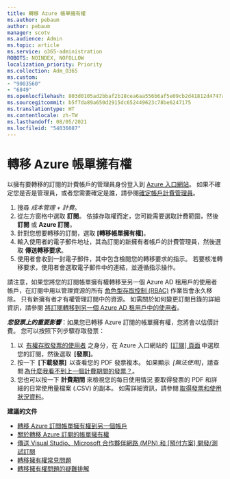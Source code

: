 ```yaml
---
title: 轉移 Azure 帳單擁有權
ms.author: pebaum
author: pebaum
manager: scotv
ms.audience: Admin
ms.topic: article
ms.service: o365-administration
ROBOTS: NOINDEX, NOFOLLOW
localization_priority: Priority
ms.collection: Adm_O365
ms.custom:
- "9003560"
- "6849"
ms.openlocfilehash: 803d0105ad2bbaf2b18cea6aa556b6af5e09cb2d41812d4747aa703e6e7d7780
ms.sourcegitcommit: b5f7da89a650d2915dc652449623c78be6247175
ms.translationtype: HT
ms.contentlocale: zh-TW
ms.lasthandoff: 08/05/2021
ms.locfileid: "54036087"
---
```

# <a name="transfer-azure-billing-ownership"></a>轉移 Azure 帳單擁有權

以擁有要轉移的訂閱的計費帳戶的管理員身份登入到 [Azure 入口網站](https://portal.azure.com/)。 如果不確定您是否是管理員，或者您需要確定是誰，請參閱[確定帳戶計費管理員](https://docs.microsoft.com/azure/cost-management-billing/understand/subscription-transfer#whoisaa)。

1. 搜尋 _成本管理 + 計費_。
1. 從左方窗格中選取 **訂閱**。 依據存取權而定，您可能需要選取計費範圍，然後 **訂閱** 或 **Azure 訂閱**。
1. 針對您想要轉移的訂閱，選取 **[轉移帳單擁有權]**。
1. 輸入使用者的電子郵件地址，其為訂閱的新擁有者帳戶的計費管理員，然後選取 **傳送轉移要求**。
1. 使用者會收到一封電子郵件，其中包含檢閱您的轉移要求的指示。 若要核准轉移要求，使用者會選取電子郵件中的連結，並遵循指示操作。

請注意，如果您將您的訂閱帳單擁有權轉移至另一個 Azure AD 租用戶的使用者帳戶，在訂閱中用以管理資源的所有 [角色型存取控制 (RBAC)](https://docs.microsoft.com/azure/role-based-access-control/overview?WT.mc_id=Portal-Microsoft_Azure_Support) 作業皆會永久移除。 只有新擁有者才有權管理訂閱中的資源。 如需關於如何變更訂閱目錄的詳細資訊，請參閱 [將訂閱轉移到另一個 Azure AD 租用戶中的使用者](https://docs.microsoft.com/azure/active-directory/managed-identities-azure-resources/known-issues?WT.mc_id=Portal-Microsoft_Azure_Support)。

_**您發票上的重要影響**_：如果您已轉移 Azure 訂閱的帳單擁有權，您將會以估價計費。 您可以按照下列步驟存取發票：  

1. 以  [有權存取發票的使用者](https://docs.microsoft.com/azure/cost-management-billing/manage/manage-billing-access?WT.mc_id=Portal-Microsoft_Azure_Support) 之身分，在 Azure 入口網站的  [[訂閱] 頁面](https://portal.azure.com/#blade/Microsoft_Azure_Billing/SubscriptionsBlade) 中選取您的訂閱，然後選取  **[發票]**。
1. 按一下  **[下載發票]**  以查看您的 PDF 發票複本。 如果顯示  _[無法使用]_，請查閲 [為什麼我看不到上一個計費期間的發票？](https://docs.microsoft.com/azure/cost-management-billing/manage/download-azure-invoice-daily-usage-date?WT.mc_id=Portal-Microsoft_Azure_Support#noinvoice)。
1. 您也可以按一下 **計費期間** 來檢視您的每日使用情況 要取得發票的 PDF 和詳細的日常使用量檔案 (.CSV) 的副本。 如需詳細資訊，請參閱 [取得發票和使用狀況資料](https://docs.microsoft.com/azure/cost-management-billing/manage/download-azure-invoice-daily-usage-date?WT.mc_id=Portal-Microsoft_Azure_Support)。

**建議的文件**

- [轉移 Azure 訂閲帳單擁有權到另一個帳戶](https://docs.microsoft.com/azure/cost-management-billing/manage/billing-subscription-transfer)
- [關於轉移 Azure 訂閱的帳單擁有權](https://docs.microsoft.com//azure/cost-management-billing/understand/subscription-transfer)
- [傳送 Visual Studio、Microsoft 合作夥伴網路 (MPN) 和 [預付方案] 開發/測試訂閱](https://docs.microsoft.com/azure/billing/billing-subscription-transfer?WT.mc_id=Portal-Microsoft_Azure_Support#transferring-visual-studio-microsoft-partner-network-mpn-and-pay-as-you-go-devtest-subscriptions)
- [轉移擁有權常見問題](https://docs.microsoft.com/azure/billing/billing-subscription-transfer?WT.mc_id=Portal-Microsoft_Azure_Support#frequently-asked-questions-faq-for-senders)
- [轉移擁有權問題的疑難排解](https://docs.microsoft.com/azure/billing/billing-subscription-transfer?WT.mc_id=Portal-Microsoft_Azure_Support#troubleshooting)
